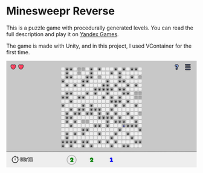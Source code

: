 # Minesweepr Reverse
This is a puzzle game with procedurally generated levels. You can read the full description and play it on [Yandex Games](https://yandex.ru/games/app/241507).

The game is made with Unity, and in this project, I used VContainer for the first time.

![Screenshot](Docs/Screenshot.png)
